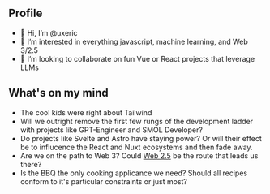 ## Profile
- 👋 Hi, I’m @uxeric
- 💞️ I’m interested in everything javascript, machine learning, and Web 3/2.5
- 👀 I’m looking to collaborate on fun Vue or React projects that leverage LLMs

## What's on my mind
- The cool kids were right about Tailwind
- Will we outright remove the first few rungs of the development ladder with projects like GPT-Engineer and SMOL Developer?
- Do projects like Svelte and Astro have staying power? Or will their effect be to influcence the React and Nuxt ecosystems and then fade away.
- Are we on the path to Web 3? Could [Web 2.5](https://github.com/socketsupply) be the route that leads us there?
- Is the BBQ the only cooking applicance we need? Should all recipes conform to it's particular constraints or just most?
